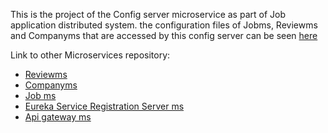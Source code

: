 This is the project of the Config server microservice as part of Job application distributed system.
the configuration files of Jobms, Reviewms and Companyms that are accessed by this config server can be seen [here](https://github.com/raka-bakar88/Application-Config-Server)

Link to other Microservices repository:
- [Reviewms](https://github.com/raka-bakar88/reviewms)
- [Companyms](https://github.com/raka-bakar88/companyms)
- [Job ms](https://github.com/raka-bakar88/jobms)
- [Eureka Service Registration Server ms](https://github.com/raka-bakar88/eurekams)
- [Api gateway ms](https://github.com/raka-bakar88/gatewayms)
